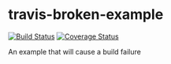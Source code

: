 # travis-broken-example
[![Build Status](https://travis-ci.org/buluma/travis-broken-example-2.svg?branch=master)](https://travis-ci.org/buluma/travis-broken-example-2.svg?branch=master)
[![Coverage Status](https://coveralls.io/repos/github/buluma/travis-broken-example/badge.svg?branch=master)](https://coveralls.io/github/buluma/travis-broken-example?branch=master)

An example that will cause a build failure
